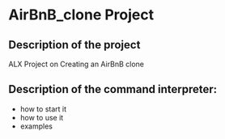 # AirBnB_clone Project

## Description of the project
   ALX Project on Creating an AirBnB clone 
   
## Description of the command interpreter:
   - how to start it 
   - how to use it 
   - examples 
